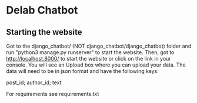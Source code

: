 # Delab Chatbot

## Starting the website
Got to the django_chatbot/ (NOT django_chatbot/django_chatbot) folder and run 
"python3 manage.py runserver" to start the 
website. Then, got to http://localhost.8000/ to start the website or click on the 
link in your console. You will see an Upload box where you can upload your data. 
The data will need to be in json format and have the following keys:

post_id; author_id; text

For requirements see requirements.txt


